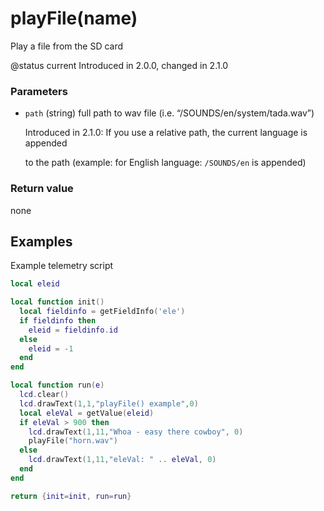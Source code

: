 # playFile\(name\)

Play a file from the SD card

@status current Introduced in 2.0.0, changed in 2.1.0

### Parameters

* `path` \(string\) full path to wav file \(i.e. “/SOUNDS/en/system/tada.wav”\)

  Introduced in 2.1.0: If you use a relative path, the current language is appended

  to the path \(example: for English language: `/SOUNDS/en` is appended\)

### Return value

none

## Examples

Example telemetry script

```lua
local eleid

local function init()
  local fieldinfo = getFieldInfo('ele')
  if fieldinfo then 
    eleid = fieldinfo.id
  else
    eleid = -1
  end
end

local function run(e)
  lcd.clear()
  lcd.drawText(1,1,"playFile() example",0)
  local eleVal = getValue(eleid)
  if eleVal > 900 then 
    lcd.drawText(1,11,"Whoa - easy there cowboy", 0)
    playFile("horn.wav")
  else
    lcd.drawText(1,11,"eleVal: " .. eleVal, 0)    
  end
end

return {init=init, run=run}
```

